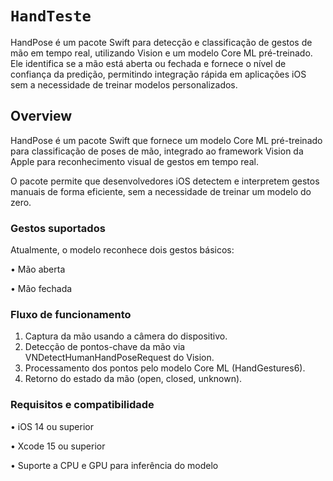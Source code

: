 # ``HandTeste``

HandPose é um pacote Swift para detecção e classificação de gestos de mão em tempo real, utilizando Vision e um modelo Core ML pré-treinado. Ele identifica se a mão está aberta ou fechada e fornece o nível de confiança da predição, permitindo integração rápida em aplicações iOS sem a necessidade de treinar modelos personalizados.

## Overview

HandPose é um pacote Swift que fornece um modelo Core ML pré-treinado para classificação de poses de mão, integrado ao framework Vision da Apple para reconhecimento visual de gestos em tempo real.

O pacote permite que desenvolvedores iOS detectem e interpretem gestos manuais de forma eficiente, sem a necessidade de treinar um modelo do zero.

### Gestos suportados
Atualmente, o modelo reconhece dois gestos básicos:

•    Mão aberta

•    Mão fechada

### Fluxo de funcionamento

1.    Captura da mão usando a câmera do dispositivo.
2.    Detecção de pontos-chave da mão via VNDetectHumanHandPoseRequest do Vision.
3.    Processamento dos pontos pelo modelo Core ML (HandGestures6).
4.    Retorno do estado da mão (open, closed, unknown).

### Requisitos e compatibilidade
•    iOS 14 ou superior

•    Xcode 15 ou superior

•    Suporte a CPU e GPU para inferência do modelo
